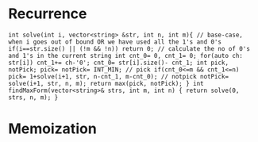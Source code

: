 # Recurrence
`
int solve(int i, vector<string> &str, int n, int m){
// base-case, when i goes out of bound OR we have used all the 1's and 0's
if(i==str.size() || (!m && !n)) return 0;
// calculate the no of 0's and 1's in the current string
int cnt_0= 0, cnt_1= 0;
for(auto ch: str[i]) cnt_1+= ch-'0';
cnt_0= str[i].size()- cnt_1;
int pick, notPick;
pick= notPick= INT_MIN;
// pick
if(cnt_0<=m && cnt_1<=n) pick= 1+solve(i+1, str, n-cnt_1, m-cnt_0);
// notpick
notPick= solve(i+1, str, n, m);
return max(pick, notPick);
}
int findMaxForm(vector<string>& strs, int m, int n) {
return solve(0, strs, n, m);
}
`
# Memoization